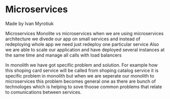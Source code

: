 # Microservices
Made by Ivan Myrotiuk

Microservices
Monolite vs microservices
when we are using microservices architecture we divede our app on small services and instead of redeploying whole app 
we need just redeploy one particular service 
Also we are able to scale our application and have deployed several instances at the same time and manage all calls with load balancers

In monolith we have got specific problem and solution. For example how this shoping card service will be called from shoping catalog service
it is specific problem in monolith but when we are seperate our monolith to microservices this problem becomes general one 
as there are bunch of technologes which is helping to sove thoose common problems that relate to comunications between services.
